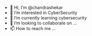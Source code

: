 - 👋 Hi, I’m @chandrashekar
- 👀 I’m interested in CyberSecurity
- 🌱 I’m currently learning cybersecurity
- 💞️ I’m looking to collaborate on ...
- 📫 How to reach me ...

<!---
chandu142/chandu142 is a ✨ special ✨ repository because its `README.md` (this file) appears on your GitHub profile.
You can click the Preview link to take a look at your changes.
--->
